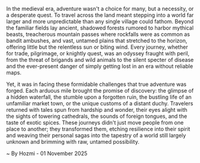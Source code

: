 
In the medieval era, adventure wasn't a choice for many, but a necessity, or a desperate quest. To travel across the land meant stepping into a world far larger and more unpredictable than any single village could fathom. Beyond the familiar fields lay ancient, shadowed forests rumored to harbor mythical beasts, treacherous mountain passes where rockfalls were as common as bandit ambushes, and vast, untamed plains that stretched to the horizon, offering little but the relentless sun or biting wind. Every journey, whether for trade, pilgrimage, or knightly quest, was an odyssey fraught with peril, from the threat of brigands and wild animals to the silent specter of disease and the ever-present danger of simply getting lost in an era without reliable maps.

Yet, it was in facing these formidable challenges that true adventure was forged. Each arduous mile brought the promise of discovery: the glimpse of a hidden waterfall, the stumble upon a forgotten ruin, the bustling life of an unfamiliar market town, or the unique customs of a distant duchy. Travelers returned with tales spun from hardship and wonder, their eyes alight with the sights of towering cathedrals, the sounds of foreign tongues, and the taste of exotic spices. These journeys didn't just move people from one place to another; they transformed them, etching resilience into their spirit and weaving their personal sagas into the tapestry of a world still largely unknown and brimming with raw, untamed possibility.

~ By Hozmi - 01 November 2025

